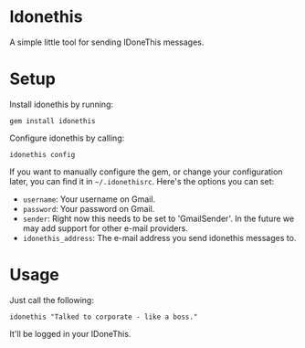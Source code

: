 # Idonethis

A simple little tool for sending IDoneThis messages.

# Setup

Install idonethis by running:

    gem install idonethis

Configure idonethis by calling:

    idonethis config

If you want to manually configure the gem, or change your configuration later, you can find it in `~/.idonethisrc`. Here's the options you can set:

* `username`: Your username on Gmail.
* `password`: Your password on Gmail.
* `sender`: Right now this needs to be set to 'GmailSender'. In the future we may add support for other e-mail providers.
* `idonethis_address`: The e-mail address you send idonethis messages to.

# Usage

Just call the following:

    idonethis "Talked to corporate - like a boss."

It'll be logged in your IDoneThis.
